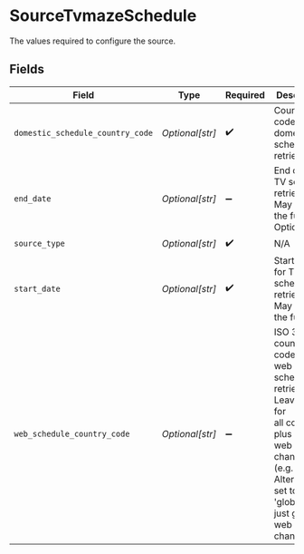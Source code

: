 # SourceTvmazeSchedule

The values required to configure the source.


## Fields

| Field                                                                                                                                                                                       | Type                                                                                                                                                                                        | Required                                                                                                                                                                                    | Description                                                                                                                                                                                 | Example                                                                                                                                                                                     |
| ------------------------------------------------------------------------------------------------------------------------------------------------------------------------------------------- | ------------------------------------------------------------------------------------------------------------------------------------------------------------------------------------------- | ------------------------------------------------------------------------------------------------------------------------------------------------------------------------------------------- | ------------------------------------------------------------------------------------------------------------------------------------------------------------------------------------------- | ------------------------------------------------------------------------------------------------------------------------------------------------------------------------------------------- |
| `domestic_schedule_country_code`                                                                                                                                                            | *Optional[str]*                                                                                                                                                                             | :heavy_check_mark:                                                                                                                                                                          | Country code for domestic TV schedule retrieval.                                                                                                                                            | US                                                                                                                                                                                          |
| `end_date`                                                                                                                                                                                  | *Optional[str]*                                                                                                                                                                             | :heavy_minus_sign:                                                                                                                                                                          | End date for TV schedule retrieval. May be in the future. Optional.<br/>                                                                                                                    |                                                                                                                                                                                             |
| `source_type`                                                                                                                                                                               | *Optional[str]*                                                                                                                                                                             | :heavy_check_mark:                                                                                                                                                                          | N/A                                                                                                                                                                                         |                                                                                                                                                                                             |
| `start_date`                                                                                                                                                                                | *Optional[str]*                                                                                                                                                                             | :heavy_check_mark:                                                                                                                                                                          | Start date for TV schedule retrieval. May be in the future.                                                                                                                                 |                                                                                                                                                                                             |
| `web_schedule_country_code`                                                                                                                                                                 | *Optional[str]*                                                                                                                                                                             | :heavy_minus_sign:                                                                                                                                                                          | ISO 3166-1 country code for web TV schedule retrieval. Leave blank for<br/>all countries plus global web channels (e.g. Netflix). Alternatively,<br/>set to 'global' for just global web channels.<br/> | US                                                                                                                                                                                          |